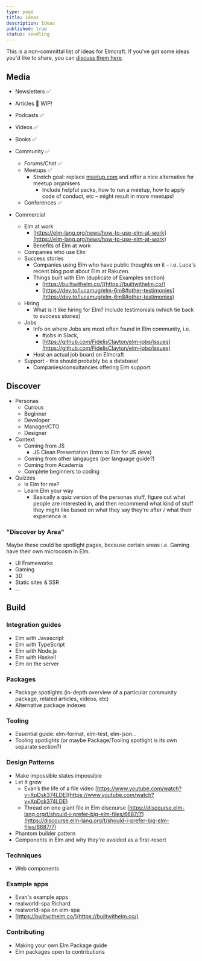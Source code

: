 ```yaml
---
type: page
title: Ideas
description: Ideas
published: true
status: seedling
---
```


This is a non-committal list of ideas for Elmcraft. If you've got some ideas you'd like to share, you can [discuss them here](/discuss).

## Media

- Newsletters ✅
- Articles 🚧 WIP!
- Podcasts ✅
- Videos ✅
- Books ✅

- Community ✅
  - Forums/Chat ✅
  - Meetups ✅
    - Stretch goal: replace [meetup.com](http://meetup.com) and offer a nice alternative for meetup organisers
      - Include helpful packs, how to run a meetup, how to apply code of conduct, etc – might result in more meetups!
  - Conferences ✅

- Commercial
    - Elm at work
        - [https://elm-lang.org/news/how-to-use-elm-at-work](https://elm-lang.org/news/how-to-use-elm-at-work)
        - Benefits of Elm at work
    - Companies who use Elm
    - Success stories
        - Companies using Elm who have public thoughts on it – i.e. Luca's recent blog post about Elm at Rakuten.
        - Things built with Elm (duplicate of Examples section)
            - [https://builtwithelm.co/](https://builtwithelm.co/)
            - [https://dev.to/lucamug/elm-6m8#other-testimonies](https://dev.to/lucamug/elm-6m8#other-testimonies)
    - Hiring
        - What is it like hiring for Elm? Include testimonials (which tie back to success stories)
    - Jobs
        - Info on where Jobs are most often found in Elm community, i.e.
            - #jobs in Slack,
            - [https://github.com/FidelisClayton/elm-jobs/issues](https://github.com/FidelisClayton/elm-jobs/issues)
        - Host an actual job board on Elmcraft
    - Support - this should probably be a database!
        - Companies/consultancies offering Elm support.


## Discover

- Personas
  - Curious
  - Beginner
  - Developer
  - Manager/CTO
  - Designer
- Context
  - Coming from JS
    - JS Clean Presentation (Intro to Elm for JS devs)
  - Coming from other langauges (per language guide?)
  - Coming from Academia
  - Complete beginners to coding
- Quizzes
  - Is Elm for me?
  - Learn Elm your way
    - Basically a quiz version of the personas stuff, figure out what people are interested in, and then recommend what kind of stuff they might like based on what they say they're after / what their experience is

### "Discover by Area"

Maybe these could be spotlight pages, because certain areas i.e. Gaming have their own microcosm in Elm.

- UI Frameworks
- Gaming
- 3D
- Static sites & SSR
- ...


## Build

### Integration guides

- Elm with Javascript
- Elm with TypeScript
- Elm with Node.js
- Elm with Haskell
- Elm on the server

### Packages
- Package spotlights (in-depth overview of a particular community package, related articles, videos, etc)
- Alternative package indexes

### Tooling
- Essential guide: elm-format, elm-test, elm-json...
- Tooling spotlights (or maybe Package/Tooling spotlight is its own separate section?)

### Design Patterns

- Make impossible states impossible
- Let it grow
    - Evan’s the life of a file video [https://www.youtube.com/watch?v=XpDsk374LDE](https://www.youtube.com/watch?v=XpDsk374LDE)
    - Thread on one giant file in Elm discourse  [https://discourse.elm-lang.org/t/should-i-prefer-big-elm-files/6687/7](https://discourse.elm-lang.org/t/should-i-prefer-big-elm-files/6687/7)
- Phantom builder pattern
- Components in Elm and why they're avoided as a first-resort

### Techniques

- Web components

### Example apps

- Evan's example apps
- realworld-spa Richard
- realworld-spa on elm-spa
- [https://builtwithelm.co/](https://builtwithelm.co/)

### Contributing

- Making your own Elm Package guide
- Elm packages open to contributions
